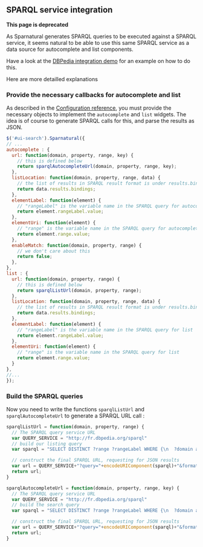 ## SPARQL service integration

**This page is deprecated**

As Sparnatural generates SPARQL queries to be executed against a SPARQL service, it seems natural to be able to use this same SPARQL service as a data source for autocomplete and list components. 

Have a look at the [DBPedia integration demo](blob/master/sparnatural-demo-dbpedia/index.html#L92) for an example on how to do this.

Here are more detailled explanations


### Provide the necessary callbacks for autocomplete and list

As described in the [Configuration reference](Configuration), you must provide the necessary objects to implement the `autocomplete` and `list` widgets. The idea is of course to generate SPARQL calls for this, and parse the results as JSON.


```javascript
$('#ui-search').Sparnatural({
// ...  
autocomplete : {
  url: function(domain, property, range, key) {
    // this is defined below
    return sparqlAutocompleteUrl(domain, property, range, key);
  },
  listLocation: function(domain, property, range, data) {
    // the list of results in SPARQL result format is under results.bindings
    return data.results.bindings;
  },
  elementLabel: function(element) {
    // "rangeLabel" is the variable name in the SPARQL query for autocomplete
    return element.rangeLabel.value;
  },
  elementUri: function(element) {
    // "range" is the variable name in the SPARQL query for autocomplete
    return element.range.value;
  },
  enableMatch: function(domain, property, range) {
    // we don't care about this
    return false;
  },
},
list : {
  url: function(domain, property, range) {
    // this is defined below
    return sparqlListUrl(domain, property, range);
  },
  listLocation: function(domain, property, range, data) {
    // the list of results in SPARQL result format is under results.bindings
    return data.results.bindings;
  },
  elementLabel: function(element) {
    // "rangeLabel" is the variable name in the SPARQL query for list
    return element.rangeLabel.value;
  },
  elementUri: function(element) {
    // "range" is the variable name in the SPARQL query for list
    return element.range.value;
  }
},
//...
});
```


### Build the SPARQL queries

Now you need to write the functions `sparqlListUrl` and `sparqlAutocompleteUrl` to generate a SPARQL URL call :

```javascript
sparqlListUrl = function(domain, property, range) {
  // The SPARQL query service URL
  var QUERY_SERVICE = "http://fr.dbpedia.org/sparql"
  // build our listing query
  var sparql = "SELECT DISTINCT ?range ?rangeLabel WHERE {\n  ?domain a <"+domain+"> . ?domain <"+property+"> ?range . ?range a <"+range+"> \n . ?range rdfs:label ?rangeLabel FILTER(lang(?rangeLabel) = \"fr\") } ORDER BY ?rangeLabel";

  // construct the final SPARQL URL, requesting for JSON results
  var url = QUERY_SERVICE+"?query="+encodeURIComponent(sparql)+"&format=json";
  return url;
}

sparqlAutocompleteUrl = function(domain, property, range, key) {
  // The SPARQL query service URL
  var QUERY_SERVICE = "http://fr.dbpedia.org/sparql"
  // build the search query
  var sparql = "SELECT DISTINCT ?range ?rangeLabel WHERE {\n  ?domain a <"+domain+"> . ?domain <"+property+"> ?range . ?range a <"+range+"> \n . ?range rdfs:label ?rangeLabel FILTER(lang(?rangeLabel) = \"fr\") FILTER(bif:contains(?rangeLabel, \""+key+"\")) } ORDER BY ?rangeLabel";

  // construct the final SPARQL URL, requesting for JSON results
  var url = QUERY_SERVICE+"?query="+encodeURIComponent(sparql)+"&format=json";
  return url;
}
```